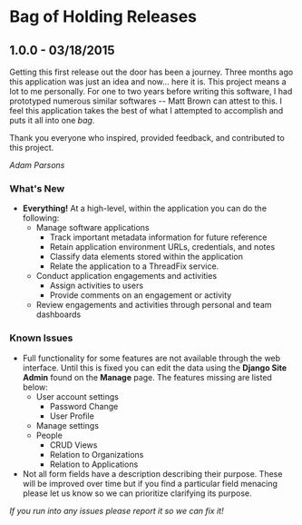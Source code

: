 # Bag of Holding Releases

## 1.0.0 - 03/18/2015

Getting this first release out the door has been a journey. Three months ago this application was just an idea and now... here it is. This project means a lot to me personally. For one to two years before writing this software, I had prototyped numerous similar softwares -- Matt Brown can attest to this. I feel this application takes the best of what I attempted to accomplish and puts it all into one *bag*.

Thank you everyone who inspired, provided feedback, and contributed to this project.

*Adam Parsons*

### What's New

 * **Everything!** At a high-level, within the application you can do the following:
   * Manage software applications
     * Track important metadata information for future reference
     * Retain application environment URLs, credentials, and notes
     * Classify data elements stored within the application
     * Relate the application to a ThreadFix service.
   * Conduct application engagements and activities
     * Assign activities to users
     * Provide comments on an engagement or activity
   * Review engagements and activities through personal and team dashboards

### Known Issues

 * Full functionality for some features are not available through the web interface. Until this is fixed you can edit the data using the **Django Site Admin** found on the **Manage** page. The features missing are listed below:
   * User account settings
     * Password Change
     * User Profile
   * Manage settings
   * People
     * CRUD Views
     * Relation to Organizations
     * Relation to Applications
 * Not all form fields have a description describing their purpose. These will be improved over time but if you find a particular field menacing please let us know so we can prioritize clarifying its purpose.

*If you run into any issues please report it so we can fix it!*
